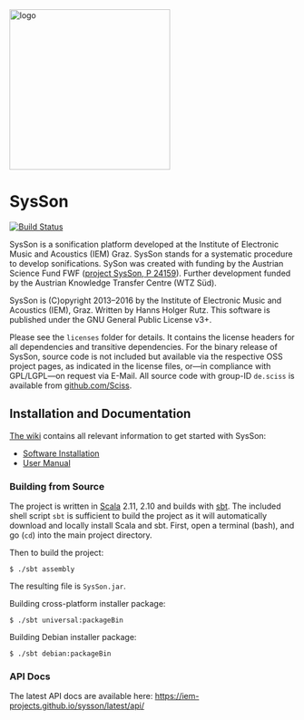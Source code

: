 <IMG ALT="logo" SRC="https://raw.githubusercontent.com/iem-projects/sysson/master/src/main/resources/at/iem/sysson/SysSon-Logo_noshadow_566px.png" WIDTH="283">

# SysSon

[![Build Status](https://travis-ci.org/iem-projects/sysson.svg?branch=master)](https://travis-ci.org/iem-projects/sysson)

SysSon is a sonification platform developed at the Institute of Electronic Music and Acoustics (IEM) Graz. SysSon stands for a systematic procedure to develop sonifications. SySon was created with funding by the Austrian Science Fund FWF ([project SysSon, P 24159](http://sysson.kug.ac.at/)). Further development funded by the Austrian Knowledge Transfer Centre (WTZ Süd).

SysSon is (C)opyright 2013&ndash;2016 by the Institute of Electronic Music and Acoustics (IEM), Graz. Written by Hanns Holger Rutz. This software is published under the GNU General Public License v3+.

Please see the `licenses` folder for details. It contains the license headers for all dependencies and transitive dependencies. For the binary release of SysSon, source code is not included but available via the respective OSS project pages, as indicated in the license files, or&mdash;in compliance with GPL/LGPL&mdash;on request via E-Mail. All source code with group-ID `de.sciss` is available from [github.com/Sciss](https://github.com/Sciss).

## Installation and Documentation

[The wiki](https://github.com/iem-projects/sysson/wiki) contains all relevant information to get started with SysSon:

- [Software Installation](https://github.com/iem-projects/sysson/wiki/Installation)
- [User Manual](https://github.com/iem-projects/sysson/wiki/Table-of-Contents)


### Building from Source

The project is written in [Scala](http://www.scala-lang.org/) 2.11, 2.10 and builds with [sbt](http://www.scala-sbt.org/). The included shell script `sbt` is sufficient to build the project as it will automatically download and locally install Scala and sbt.
First, open a terminal (bash), and go (`cd`) into the main project directory.

Then to build the project:

    $ ./sbt assembly

The resulting file is `SysSon.jar`.

Building cross-platform installer package:

    $ ./sbt universal:packageBin

Building Debian installer package:

    $ ./sbt debian:packageBin

### API Docs

The latest API docs are available here: https://iem-projects.github.io/sysson/latest/api/
